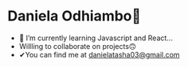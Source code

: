 <h1>Daniela Odhiambo💃</h1>

- 🌱 I’m currently learning Javascript and React...
- Willling to collaborate on projects🙃
-  ✔You can find me at <a href="mailto:danielatasha03@gmail.com">danielatasha03@gmail.com</a>
